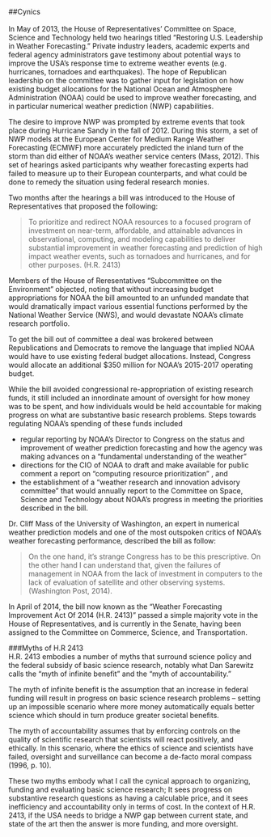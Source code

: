 ##Cynics  
<br>
In May of 2013, the House of Representatives’ Committee on Space, Science and Technology held two hearings titled “Restoring U.S. Leadership in Weather Forecasting.” Private industry leaders, academic experts and federal agency administrators gave testimony about potential ways to improve the USA’s response time to extreme weather events (e.g. hurricanes, tornadoes and earthquakes). The hope of Republican leadership on the committee was to gather input for legislation on how existing budget allocations for the National Ocean and Atmosphere Administration (NOAA) could be used to improve weather forecasting, and in particular numerical weather prediction (NWP) capabilities. 

The desire to improve NWP was prompted by extreme events that took place during Hurricane Sandy in the fall of 2012. During this storm, a set of NWP models at the European Center for Medium Range Weather Forecasting (ECMWF) more accurately predicted the inland turn of the storm than did either of NOAA’s weather service centers (Mass, 2012). This set of hearings asked participants why weather forecasting experts had failed to measure up to their European counterparts, and what could be done to remedy the situation using federal research monies. 

Two months after the hearings a bill was introduced to the House of Representatives that proposed the following:

> To prioritize and redirect NOAA resources to a focused program of investment on near-term, affordable, and attainable advances in observational, computing, and modeling capabilities to deliver substantial improvement in
> weather forecasting and prediction of high impact weather events, such as tornadoes and hurricanes, and for other purposes. (H.R. 2413)

Members of the House of Reresentatives “Subcommittee on the Environment” objected, noting that without increasing budget appropriations for NOAA the bill amounted to an unfunded mandate that would dramatically impact various essential functions performed by the National Weather Service (NWS), and would devastate NOAA’s climate research portfolio.

To get the bill out of committee a deal was brokered between Republications and Democrats to remove the language that implied NOAA would have to use existing federal budget allocations. Instead, Congress would allocate an additional $350 million for NOAA’s 2015-2017 operating budget.

While the bill avoided congressional re-appropriation of existing research funds, it still included an innordinate amount of oversight for how money was to be spent, and how individuals would be held accountable for making progress on what are substantive basic research problems. Steps towards regulating NOAA’s spending of these funds included 

+ regular reporting by NOAA’s Director to Congress on the status and improvement of weather prediction forecasting and how the agency was making advances on a “fundamental understanding of the weather”
+ directions for the CIO of NOAA to draft and make available for public comment a report on “computing resource prioritization” , and 
+ the establishment of a “weather research and innovation advisory committee” that would annually report to the Committee on Space, Science and Technology about NOAA’s progress in meeting the priorities described in the bill. 

Dr. Cliff Mass of the University of Washington, an expert in numerical weather prediction models and one of the most outspoken critics of NOAA’s weather forecasting performance, described the bill as follow:

> On the one hand, it’s strange Congress has to be this prescriptive. On the other hand I can understand that, given the failures of management in NOAA from the lack of investment in computers to the lack of evaluation of satellite and other observing systems. (Washington Post, 2014).

In April of 2014, the bill now known as the “Weather Forecasting Improvement Act Of 2014 (H.R. 2413)” passed a simple majority vote in the House of Representatives, and is currently in the Senate, having been assigned to the Committee on Commerce, Science, and Transportation. 

###Myths of H.R 2413
<br>
H.R. 2413 embodies a number of myths that surround science policy and the federal subsidy of basic science research, notably what Dan Sarewitz calls the “myth of infinite benefit” and the “myth of accountability.” 

The myth of infinite benefit is the assumption that an increase in federal funding will result in progress on basic science research problems – setting up an impossible scenario where more money automatically equals better science which should in turn produce greater societal benefits. 

The myth of accountability assumes that by enforcing controls on the quality of scientific research that scientists will react positively, and ethically. In this scenario, where the ethics of science and scientists have failed, oversight and surveillance can become a de-facto moral compass (1996, p. 10). 

These two myths embody what I call the cynical approach to organizing, funding and evaluating basic science research; It sees progress on substantive research questions as having a calculable price, and it sees inefficiency and accountability only in terms of cost. In the context of H.R. 2413, if the USA needs to bridge a NWP gap between current state, and state of the art then the answer is more funding, and more oversight. 